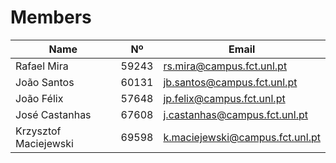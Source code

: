 # Members

| Name                  | Nº    | Email                           |
|-----------------------|-------|---------------------------------|
| Rafael Mira           | 59243 | rs.mira@campus.fct.unl.pt       |
| João Santos           | 60131 | jb.santos@campus.fct.unl.pt     | 
| João Félix            | 57648 | jp.felix@campus.fct.unl.pt      | 
| José Castanhas        | 67608 | j.castanhas@campus.fct.unl.pt   | 
| Krzysztof Maciejewski | 69598 | k.maciejewski@campus.fct.unl.pt | 

